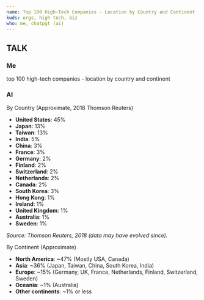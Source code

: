 ```yaml
---
name: Top 100 High-Tech Companies - Location by Country and Continent
kwds: orgs, high-tech, biz
who: me, chatpgt (ai)
---
```



## TALK

### Me

top 100 high-tech companies - location by country and continent

### AI

By Country (Approximate, 2018 Thomson Reuters)

- **United States**: 45%
- **Japan**: 13%
- **Taiwan**: 13%
- **India**: 5%
- **China**: 3%
- **France**: 3%
- **Germany**: 2%
- **Finland**: 2%
- **Switzerland**: 2%
- **Netherlands**: 2%
- **Canada**: 2%
- **South Korea**: 3%
- **Hong Kong**: 1%
- **Ireland**: 1%
- **United Kingdom**: 1%
- **Australia**: 1%
- **Sweden**: 1%

_Source: Thomson Reuters, 2018 (data may have evolved since)._

By Continent (Approximate)

- **North America**: ~47% (Mostly USA, Canada)
- **Asia**: ~36% (Japan, Taiwan, China, South Korea, India)
- **Europe**: ~15% (Germany, UK, France, Netherlands, Finland, Switzerland, Sweden)
- **Oceania**: ~1% (Australia)
- **Other continents**: ~1% or less

